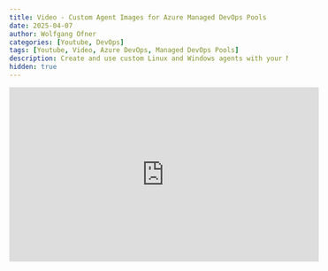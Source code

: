 ```yaml
---
title: Video - Custom Agent Images for Azure Managed DevOps Pools
date: 2025-04-07
author: Wolfgang Ofner
categories: [Youtube, DevOps]
tags: [Youtube, Video, Azure DevOps, Managed DevOps Pools]
description: Create and use custom Linux and Windows agents with your Managed Devops Pool.
hidden: true
---
```


<iframe width="560" height="315" src="https://www.youtube.com/embed/wgZUhx6hJYo" title="YouTube video player" frameborder="0" allow="accelerometer; autoplay; clipboard-write; encrypted-media; gyroscope; picture-in-picture; web-share" referrerpolicy="strict-origin-when-cross-origin" allowfullscreen></iframe>